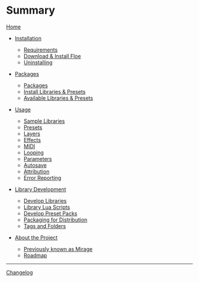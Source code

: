 <!--
SPDX-FileCopyrightText: 2024 Sam Windell
SPDX-License-Identifier: GPL-3.0-or-later
-->

# Summary

[Home](./home.md)

- [Installation]()
  - [Requirements](./installation/requirements.md)
  - [Download & Install Floe](./installation/download-and-install-floe.md)
  - [Uninstalling](./installation/uninstalling.md)

- [Packages]()
  - [Packages](./packages/about-packages.md)
  - [Install Libraries & Presets](./packages/install-packages.md)
  - [Available Libraries & Presets](./packages/available-packages.md)

- [Usage]()
  - [Sample Libraries](./usage/sample-libraries.md)
  - [Presets](./usage/presets.md)
  - [Layers](./usage/layers.md)
  - [Effects](./usage/effects.md)
  - [MIDI](./usage/midi.md)
  - [Looping](./usage/looping.md)
  - [Parameters](./usage/parameters.md)
  - [Autosave](./usage/autosave.md)
  - [Attribution](./usage/attribution.md)
  - [Error Reporting](./usage/error-reporting.md)

- [Library Development]()
  - [Develop Libraries](./develop/develop-libraries.md)
  - [Library Lua Scripts](./develop/library-lua-scripts.md)
  - [Develop Preset Packs](./develop/develop-preset-packs.md)
  - [Packaging for Distribution](./develop/packaging.md)
  - [Tags and Folders](./develop/tags-and-folders.md)

- [About the Project]()
  - [Previously known as Mirage](./about-the-project/mirage.md)
  - [Roadmap](./about-the-project/roadmap.md)

-----------

[Changelog](./changelog.md)

